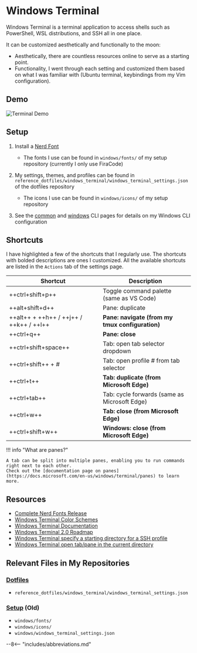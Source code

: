 # Windows Terminal

Windows Terminal is a terminal application to access shells such as PowerShell, WSL distributions, and SSH all in one place.

It can be customized aesthetically and functionally to the moon:

- Aesthetically, there are countless resources online to serve as a starting point.
- Functionality, I went through each setting and customized them based on what I was familiar with (Ubuntu terminal, keybindings from my Vim configuration).

## Demo

![Terminal Demo](../../assets/terminal_demo.gif)

## Setup

1. Install a [Nerd Font](https://www.nerdfonts.com/font-downloads)
    - The fonts I use can be found in `windows/fonts/` of my setup repository (currently I only use FiraCode)

2. My settings, themes, and profiles can be found in `reference_dotfiles/windows_terminal/windows_terminal_settings.json`
   of the dotfiles repository
    - The icons I use can be found in `windows/icons/` of my setup repository

3. See the [common](../cli/common-cli.md) and [windows](../cli/windows-cli.md) CLI pages for details on my Windows CLI configuration

## Shortcuts

I have highlighted a few of the shortcuts that I regularly use. The shortcuts with bolded descriptions are ones I customized.
All the available shortcuts are listed in the `Actions` tab of the settings page.

| Shortcut     | Description                          |
| ----------- | ------------------------------------ |
| ++ctrl+shift+p++ | Toggle command palette (same as VS Code) |
| ++alt+shift+d++ | Pane: duplicate |
| ++alt++ + ++h++ / ++j++ / ++k++ / ++l++ | **Pane: navigate (from my tmux configuration)** |
| ++ctrl+q++ | **Pane: close** |
| ++ctrl+shift+space++ | Tab: open tab selector dropdown |
| ++ctrl+shift++ + *#* | Tab: open profile *#* from tab selector |
| ++ctrl+t++ | **Tab: duplicate (from Microsoft Edge)** |
| ++ctrl+tab++ | Tab: cycle forwards (same as Microsoft Edge) |
| ++ctrl+w++ | **Tab: close (from Microsoft Edge)** |
| ++ctrl+shift+w++ | **Windows: close (from Microsoft Edge)** |

!!! info "What are panes?"

    A tab can be split into multiple panes, enabling you to run commands right next to each other.
    Check out the [documentation page on panes](https://docs.microsoft.com/en-us/windows/terminal/panes) to learn more.

## Resources

- [Complete Nerd Fonts Release](https://github.com/ryanoasis/nerd-fonts/releases/tag/v2.1.0)
- [Windows Terminal Color Schemes](https://www.thomasmaurer.ch/2020/06/my-windows-terminal-color-schemes/)
- [Windows Terminal Documentation](https://docs.microsoft.com/en-us/windows/terminal/)
- [Windows Terminal 2.0 Roadmap](https://github.com/microsoft/terminal/blob/main/doc/terminal-v2-roadmap.md)
- [Windows Terminal specify a starting directory for a SSH profile](https://docs.microsoft.com/en-us/windows/terminal/tutorials/ssh#specify-starting-directory)
- [Windows Terminal open tab/pane in the current directory](https://docs.microsoft.com/en-us/windows/terminal/tutorials/new-tab-same-directory)

## Relevant Files in My Repositories

### [Dotfiles](https://github.com/patrick-5546/dotfiles)

- `reference_dotfiles/windows_terminal/windows_terminal_settings.json`

### [Setup](https://github.com/patrick-5546/setup) (Old)

- `windows/fonts/`
- `windows/icons/`
- `windows/windows_terminal_settings.json`

--8<-- "includes/abbreviations.md"
